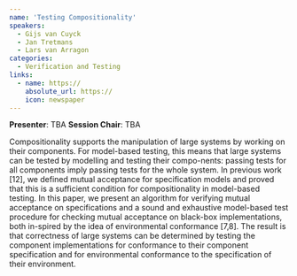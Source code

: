 ```yaml
---
name: 'Testing Compositionality'
speakers:
  - Gijs van Cuyck
  - Jan Tretmans
  - Lars van Arragon
categories:
  - Verification and Testing
links:
  - name: https://
    absolute_url: https://
    icon: newspaper
---
```


**Presenter**: TBA
**Session Chair**: TBA

Compositionality supports the manipulation of large systems by working on their components. For model-based testing, this means that large systems can be tested by modelling and testing their compo-nents: passing tests for all components imply passing tests for the whole system. In previous work [12], we defined mutual acceptance for specification models and proved that this is a sufficient condition for compositionality in model-based testing.
In this paper, we present an algorithm for verifying mutual acceptance on specifications and a sound and exhaustive model-based test procedure for checking mutual acceptance on black-box implementations, both in-spired by the idea of environmental conformance [7,8]. The result is that correctness of large systems can be determined by testing the component implementations for conformance to their component specification and for environmental conformance to the specification of their environment.